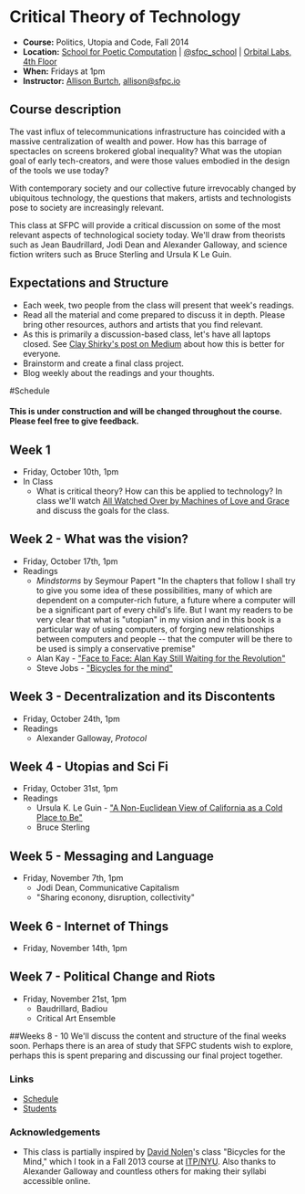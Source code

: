 # Critical Theory of Technology

* **Course:** Politics, Utopia and Code, Fall 2014
* **Location:** [School for Poetic Computation](http://sfpc.io/) | [@sfpc_school](https://twitter.com/sfpc_school) | [Orbital Labs, 4th Floor](http://orbitalnyc.com/)
* **When:** Fridays at 1pm
* **Instructor:** [Allison Burtch](http://allisonburtch.net), [allison@sfpc.io](mailto:allison@sfpc.io)

## Course description

The vast influx of telecommunications infrastructure has coincided with a massive centralization of wealth and power. How has this barrage of spectacles on screens brokered global inequality? What was the utopian goal of early tech-creators, and were those values embodied in the design of the tools we use today? 

With contemporary society and our collective future irrevocably changed by ubiquitous technology, the questions that makers, artists and technologists pose to society are increasingly relevant. 

This class at SFPC will provide a critical discussion on some of the most relevant aspects of technological society today. We'll draw from theorists such as Jean Baudrillard, Jodi Dean and Alexander Galloway, and science fiction writers such as Bruce Sterling and Ursula K Le Guin. 

## Expectations and Structure

* Each week, two people from the class will present that week's readings. 
* Read all the material and come prepared to discuss it in depth. Please bring other resources, authors and artists that you find relevant.
* As this is primarily a discussion-based class, let's have all laptops closed. See [Clay Shirky's post on Medium](https://medium.com/@cshirky/why-i-just-asked-my-students-to-put-their-laptops-away-7f5f7c50f368) about how this is better for everyone.
* Brainstorm and create a final class project.
* Blog weekly about the readings and your thoughts.

#Schedule
#### This is under construction and will be changed throughout the course. Please feel free to give feedback.
## Week 1
* Friday, October 10th, 1pm
* In Class
	* What is critical theory? How can this be applied to technology? In class we'll watch [All Watched Over by Machines of Love and Grace](https://vimeo.com/38724174) and discuss the goals for the class.

## Week 2 - What was the vision?
* Friday, October 17th, 1pm
* Readings 
	* _Mindstorms_ by Seymour Papert
		"In the chapters that follow I shall try to give you some idea of these possibilities, many of which are dependent on a computer-rich future, a future where a computer will be a significant part of every child's life. But I want my readers to be very clear that what is "utopian" in my vision and in this book is a particular way of using computers, of forging new relationships between computers and people -- that the computer will be there to be used is simply a conservative premise"
	* Alan Kay - ["Face to Face: Alan Kay Still Waiting for the Revolution"](http://www.scholastic.com/browse/article.jsp?id=5)
	* Steve Jobs - ["Bicycles for the mind"](http://www.youtube.com/watch?v=ob_GX50Za6c) 

## Week 3 - Decentralization and its Discontents
* Friday, October 24th, 1pm
* Readings
	* Alexander Galloway, _Protocol_

## Week 4 - Utopias and Sci Fi
* Friday, October 31st, 1pm
* Readings
	* Ursula K. Le Guin - ["A Non-Euclidean View of California as a Cold Place to Be"](http://theanarchistlibrary.org/library/ursula-k-le-guin-a-non-euclidean-view-of-california-as-a-cold-place-to-be)
	* Bruce Sterling

## Week 5 - Messaging and Language
* Friday, November 7th, 1pm
	* Jodi Dean, Communicative Capitalism
	* "Sharing econony, disruption, collectivity"

## Week 6 - Internet of Things
* Friday, November 14th, 1pm

## Week 7 - Political Change and Riots
* Friday, November 21st, 1pm
	* Baudrillard, Badiou
	* Critical Art Ensemble

##Weeks 8 - 10 
We'll discuss the content and structure of the final weeks soon. Perhaps there is an area of study that SFPC students wish to explore, perhaps this is spent preparing and discussing our final project together.


### Links
* [Schedule](schedule.md)
* [Students]()

### Acknowledgements
* This class is partially inspired by [David Nolen](https://swannodette.github.io/)'s class "Bicycles for the Mind," which I took in a Fall 2013 course at [ITP/NYU](http://itp.nyu.edu/itp/). Also thanks to Alexander Galloway and countless others for making their syllabi accessible online. 


